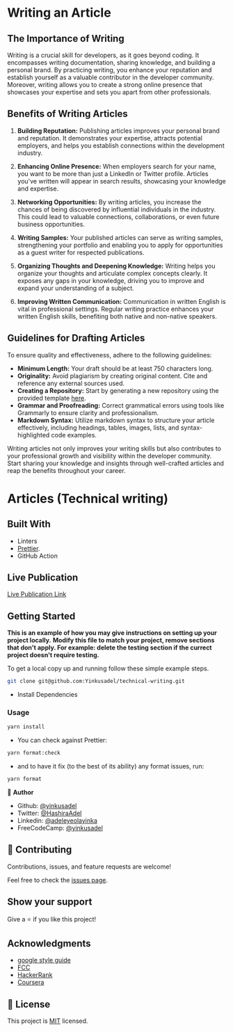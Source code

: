 # Writing an Article

## The Importance of Writing

Writing is a crucial skill for developers, as it goes beyond coding. It encompasses writing documentation, sharing knowledge, and building a personal brand. By practicing writing, you enhance your reputation and establish yourself as a valuable contributor in the developer community. Moreover, writing allows you to create a strong online presence that showcases your expertise and sets you apart from other professionals.

## Benefits of Writing Articles

1. **Building Reputation:** Publishing articles improves your personal brand and reputation. It demonstrates your expertise, attracts potential employers, and helps you establish connections within the development industry.

2. **Enhancing Online Presence:** When employers search for your name, you want to be more than just a LinkedIn or Twitter profile. Articles you've written will appear in search results, showcasing your knowledge and expertise.

3. **Networking Opportunities:** By writing articles, you increase the chances of being discovered by influential individuals in the industry. This could lead to valuable connections, collaborations, or even future business opportunities.

4. **Writing Samples:** Your published articles can serve as writing samples, strengthening your portfolio and enabling you to apply for opportunities as a guest writer for respected publications.

5. **Organizing Thoughts and Deepening Knowledge:** Writing helps you organize your thoughts and articulate complex concepts clearly. It exposes any gaps in your knowledge, driving you to improve and expand your understanding of a subject.

6. **Improving Written Communication:** Communication in written English is vital in professional settings. Regular writing practice enhances your written English skills, benefiting both native and non-native speakers.

## Guidelines for Drafting Articles

To ensure quality and effectiveness, adhere to the following guidelines:

- **Minimum Length:** Your draft should be at least 750 characters long.
- **Originality:** Avoid plagiarism by creating original content. Cite and reference any external sources used.
- **Creating a Repository:** Start by generating a new repository using the provided template [here](https://github.com/bolah2009/articles-template/generate).
- **Grammar and Proofreading:** Correct grammatical errors using tools like Grammarly to ensure clarity and professionalism.
- **Markdown Syntax:** Utilize markdown syntax to structure your article effectively, including headings, tables, images, lists, and syntax-highlighted code examples.

Writing articles not only improves your writing skills but also contributes to your professional growth and visibility within the developer community. Start sharing your knowledge and insights through well-crafted articles and reap the benefits throughout your career.

# Articles (Technical writing)

## Built With

- Linters
- [Prettier](https://prettier.io/).
- GitHub Action

## Live Publication

[Live Publication Link](https://livepublication.com)

## Getting Started

**This is an example of how you may give instructions on setting up your project locally.**
**Modify this file to match your project, remove sections that don't apply. For example: delete the testing section if the currect project doesn't require testing.**

To get a local copy up and running follow these simple example steps.

```bash
git clone git@github.com:Yinkusadel/technical-writing.git
```

- Install Dependencies

### Usage

```bash
yarn install
```

- You can check against Prettier:

```bash
yarn format:check
```

- and to have it fix (to the best of its ability) any format issues, run:

```bash
yarn format
```

👤 **Author**

- Github: [@yinkusadel](https://github.com/yinkusadel)
- Twitter: [@HashiraAdel](https://twitter.com/HashiraAdel)
- Linkedin: [@adeleyeolayinka](https://www.linkedin.com/in/adeleye-olayinka/)
- FreeCodeCamp: [@yinkusadel](https://www.freecodecamp.org/Yinkusadel)

## 🤝 Contributing

Contributions, issues, and feature requests are welcome!

Feel free to check the [issues page](../../issues/).

## Show your support

Give a ⭐️ if you like this project!

## Acknowledgments

- [google style guide](https://google.github.io/styleguide/htmlcssguide.html)
- [FCC](https://www.freecodecamp.org/learn/)
- [HackerRank](https://www.hackerrank.com/)
- [Coursera](https://www.coursera.org/)

## 📝 License

This project is [MIT](./MIT.md) licensed.
